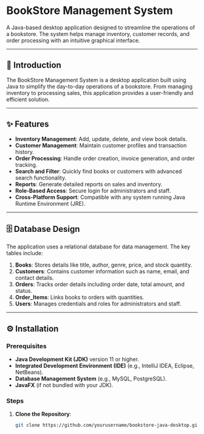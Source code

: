# BookStore Management System

A Java-based desktop application designed to streamline the operations of a bookstore. The system helps manage inventory, customer records, and order processing with an intuitive graphical interface.

---

## 📖 Introduction

The BookStore Management System is a desktop application built using Java to simplify the day-to-day operations of a bookstore. From managing inventory to processing sales, this application provides a user-friendly and efficient solution.

---

## ✨ Features

- **Inventory Management**: Add, update, delete, and view book details.
- **Customer Management**: Maintain customer profiles and transaction history.
- **Order Processing**: Handle order creation, invoice generation, and order tracking.
- **Search and Filter**: Quickly find books or customers with advanced search functionality.
- **Reports**: Generate detailed reports on sales and inventory.
- **Role-Based Access**: Secure login for administrators and staff.
- **Cross-Platform Support**: Compatible with any system running Java Runtime Environment (JRE).

---

## 🗄️ Database Design

The application uses a relational database for data management. The key tables include:

1. **Books**: Stores details like title, author, genre, price, and stock quantity.
2. **Customers**: Contains customer information such as name, email, and contact details.
3. **Orders**: Tracks order details including order date, total amount, and status.
4. **Order_Items**: Links books to orders with quantities.
5. **Users**: Manages credentials and roles for administrators and staff.

---

## ⚙️ Installation

### Prerequisites

- **Java Development Kit (JDK)** version 11 or higher.
- **Integrated Development Environment (IDE)** (e.g., IntelliJ IDEA, Eclipse, NetBeans).
- **Database Management System** (e.g., MySQL, PostgreSQL).
- **JavaFX** (if not bundled with your JDK).

### Steps

1. **Clone the Repository**:
   ```bash
   git clone https://github.com/yourusername/bookstore-java-desktop.git

